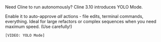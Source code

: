 Need Cline to run autonomously? Cline 3.10 introduces YOLO Mode.

Enable it to auto-approve *all* actions - file edits, terminal commands, everything. Ideal for large refactors or complex sequences when you need maximum speed. (Use carefully!)

`[VIDEO: YOLO Mode]`
